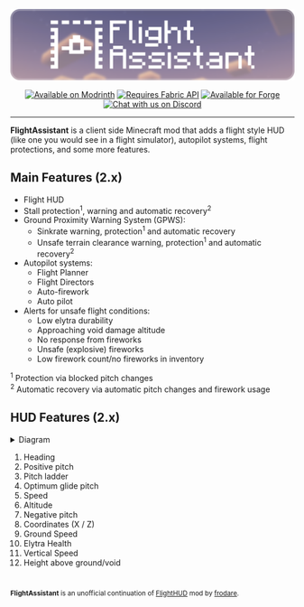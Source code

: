 <p align=center>
    <img src="images/logo.png">
</p>

<p align=center>
    <a href="https://modrinth.com/mod/flightassistant">
        <img src="https://cdn.jsdelivr.net/npm/@intergrav/devins-badges@3.2.0/assets/cozy/available/modrinth_vector.svg"
            alt="Available on Modrinth"></a>
    <a href="https://modrinth.com/mod/fabric-api/">
        <img src="https://cdn.jsdelivr.net/npm/@intergrav/devins-badges@3.2.0/assets/cozy/requires/fabric-api_vector.svg"
            alt="Requires Fabric API"></a>
    <a href="https://modrinth.com/mod/flightassistant/versions?l=forge&l=neoforge">
        <img src="https://cdn.jsdelivr.net/npm/@intergrav/devins-badges@3.2.0/assets/cozy/supported/forge_vector.svg"
            alt="Available for Forge"></img></a>
    <a href="https://discord.gg/5kcBCvnbTp">
        <img src="https://cdn.jsdelivr.net/npm/@intergrav/devins-badges@3.2.0/assets/cozy/social/discord-plural_vector.svg"
            alt="Chat with us on Discord"></a>
</p>

---

**FlightAssistant** is a client side Minecraft mod that adds a flight style HUD
(like one you would see in a flight simulator), autopilot systems, flight protections, and some more features.

## Main Features (2.x)

- Flight HUD
- Stall protection<sup>1</sup>, warning and automatic recovery<sup>2</sup>
- Ground Proximity Warning System (GPWS):
  - Sinkrate warning, protection<sup>1</sup> and automatic recovery
  - Unsafe terrain clearance warning, protection<sup>1</sup> and automatic recovery<sup>2</sup>
- Autopilot systems:
  - Flight Planner
  - Flight Directors
  - Auto-firework
  - Auto pilot
- Alerts for unsafe flight conditions:
  - Low elytra durability
  - Approaching void damage altitude
  - No response from fireworks
  - Unsafe (explosive) fireworks
  - Low firework count/no fireworks in inventory

<sup>1</sup> Protection via blocked pitch changes<br>
<sup>2</sup> Automatic recovery via automatic pitch changes and firework usage

## HUD Features (2.x)

<details>
    <summary>Diagram</summary>
    <img src="images/diagram.png">
</details>

1. Heading
2. Positive pitch
3. Pitch ladder
4. Optimum glide pitch
5. Speed
6. Altitude
7. Negative pitch
8. Coordinates (X / Z)
9. Ground Speed
10. Elytra Health
11. Vertical Speed
12. Height above ground/void

#
<sup><b>FlightAssistant</b> is an unofficial continuation of <a href="https://github.com/frodare/FlightHud">FlightHUD</a> mod by <a href="https://github.com/frodare">frodare</a>.</sup>
